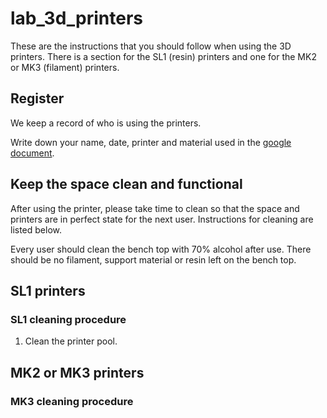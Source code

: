 # lab_3d_printers

These are the instructions that you should follow when using the 3D printers. There is a section for the SL1 (resin) printers and one for the MK2 or MK3 (filament) printers.

## Register 

We keep a record of who is using the printers. 


Write down your name, date, printer and material used in the [google document](https://docs.google.com/spreadsheets/d/1FGzdYLM6jrgUNTdj_JiCUnRUc9556kP5pb-WygoUFwE/edit?usp=sharing).

## Keep the space clean and functional

After using the printer, please take time to clean so that the space and printers are in perfect state for the next user. Instructions for cleaning are listed below.

Every user should clean the bench top with 70% alcohol after use.  There should be no filament, support material or resin left on the bench top.

## SL1 printers

### SL1 cleaning procedure

1. Clean the printer pool.

## MK2 or MK3 printers


### MK3 cleaning procedure
